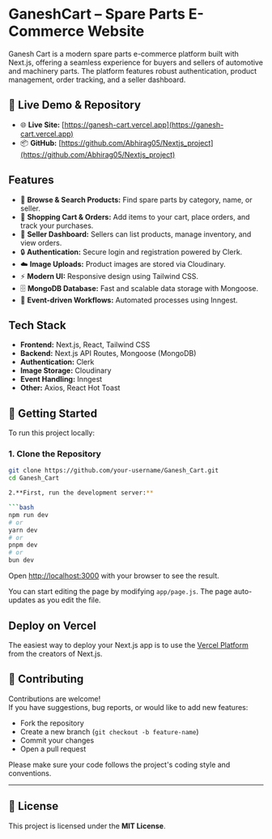 # GaneshCart – Spare Parts E-Commerce Website

Ganesh Cart is a modern spare parts e-commerce platform built with Next.js, offering a seamless experience for buyers and sellers of automotive and machinery parts. The platform features robust authentication, product management, order tracking, and a seller dashboard.

## 🔗 Live Demo & Repository

- 🌐 **Live Site:** [https://ganesh-cart.vercel.app](https://ganesh-cart.vercel.app)  
- 📦 **GitHub:** [https://github.com/Abhirag05/Nextjs_project](https://github.com/Abhirag05/Nextjs_project)

## Features

- 🚗 **Browse & Search Products:** Find spare parts by category, name, or seller.
- 🛒 **Shopping Cart & Orders:** Add items to your cart, place orders, and track your purchases.
- 🏪 **Seller Dashboard:** Sellers can list products, manage inventory, and view orders.
- 🔒 **Authentication:** Secure login and registration powered by Clerk.
- ☁️ **Image Uploads:** Product images are stored via Cloudinary.
- ⚡ **Modern UI:** Responsive design using Tailwind CSS.
- 🗄️ **MongoDB Database:** Fast and scalable data storage with Mongoose.
- 🔔 **Event-driven Workflows:** Automated processes using Inngest.

## Tech Stack

- **Frontend:** Next.js, React, Tailwind CSS
- **Backend:** Next.js API Routes, Mongoose (MongoDB)
- **Authentication:** Clerk
- **Image Storage:** Cloudinary
- **Event Handling:** Inngest
- **Other:** Axios, React Hot Toast

## 🚀 Getting Started

To run this project locally:

### 1. Clone the Repository

```bash
git clone https://github.com/your-username/Ganesh_Cart.git
cd Ganesh_Cart

2.**First, run the development server:**

```bash
npm run dev
# or
yarn dev
# or
pnpm dev
# or
bun dev
```

Open [http://localhost:3000](http://localhost:3000) with your browser to see the result.

You can start editing the page by modifying `app/page.js`. The page auto-updates as you edit the file.

## Deploy on Vercel

The easiest way to deploy your Next.js app is to use the [Vercel Platform](https://vercel.com/new?utm_medium=default-template&filter=next.js&utm_source=create-next-app&utm_campaign=create-next-app-readme) from the creators of Next.js.


## 🤝 Contributing

Contributions are welcome!  
If you have suggestions, bug reports, or would like to add new features:

- Fork the repository
- Create a new branch (`git checkout -b feature-name`)
- Commit your changes
- Open a pull request

Please make sure your code follows the project's coding style and conventions.

---

## 📄 License

This project is licensed under the **MIT License**.  
